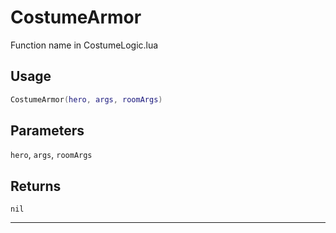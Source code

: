 # CostumeArmor
Function name in CostumeLogic.lua
## Usage
```lua
CostumeArmor(hero, args, roomArgs)
```
## Parameters
`hero`, `args`, `roomArgs`
## Returns
`nil`

---